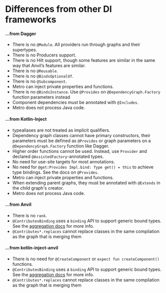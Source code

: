 # Differences from other DI frameworks

#### …from Dagger

* There is no `@Module`. All providers run through graphs and their supertypes.
* There is no Producers support.
* There is no Hilt support, though some features are similar in the same way that Anvil’s features are similar.
* There is no `@Reusable`.
* There is no `@BindsOptionalOf`.
* There is no `@Subcomponent`.
* Metro can inject private properties and functions.
* There is no `@BindsInstance`. Use `@Provides` on `@DependencyGraph.Factory` function parameters instead
* Component dependencies must be annotated with `@Includes`.
* Metro does not process Java code.

#### …from Kotlin-Inject

* typealiases are not treated as implicit qualifiers.
* Dependency graph classes cannot have primary constructors, their parameters must be defined as `@Provides` or graph parameters on a `@DependencyGraph.Factory` function like Dagger.
* Higher order functions cannot be used. Instead, use `Provider` and declared `@AssistedFactory`-annotated types.
* No need for use-site targets for most annotations.
* No need for `@get:Provides Impl.bind: Type get() = this` to achieve type bindings. See the docs on `@Provides`.
* Metro can inject private properties and functions.
* When extending parent graphs, they must be annotated with `@Extends` in the child graph's creator.
* Metro does not process Java code.

#### …from Anvil

* There is no `rank`.
* `@ContributesBinding` uses a `binding` API to support generic bound types. See the [aggregation docs](aggregation.md) for more info.
* `@Contributes*.replaces` cannot replace classes in the same compilation as the graph that is merging them

#### …from kotlin-inject-anvil

* There is no need for `@CreateComponent` or `expect fun createComponent()` functions.
* `@ContributesBinding` uses a `binding` API to support generic bound types. See the [aggregation docs](aggregation.md) for more info.
* `@Contributes*.replaces` cannot replace classes in the same compilation as the graph that is merging them
